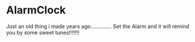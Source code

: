 # AlarmClock
Just an old thing i made years ago..............
Set the Alarm and it will remind you by some sweet tunes!!!!!!!
